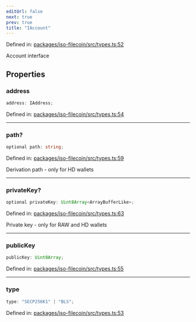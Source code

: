 ```yaml
---
editUrl: false
next: true
prev: true
title: "IAccount"
---
```


Defined in: [packages/iso-filecoin/src/types.ts:52](https://github.com/hugomrdias/filecoin/blob/main/packages/iso-filecoin/src/types.ts#L52)

Account interface

## Properties

### address

```ts
address: IAddress;
```

Defined in: [packages/iso-filecoin/src/types.ts:54](https://github.com/hugomrdias/filecoin/blob/main/packages/iso-filecoin/src/types.ts#L54)

***

### path?

```ts
optional path: string;
```

Defined in: [packages/iso-filecoin/src/types.ts:59](https://github.com/hugomrdias/filecoin/blob/main/packages/iso-filecoin/src/types.ts#L59)

Derivation path - only for HD wallets

***

### privateKey?

```ts
optional privateKey: Uint8Array<ArrayBufferLike>;
```

Defined in: [packages/iso-filecoin/src/types.ts:63](https://github.com/hugomrdias/filecoin/blob/main/packages/iso-filecoin/src/types.ts#L63)

Private key - only for RAW and HD wallets

***

### publicKey

```ts
publicKey: Uint8Array;
```

Defined in: [packages/iso-filecoin/src/types.ts:55](https://github.com/hugomrdias/filecoin/blob/main/packages/iso-filecoin/src/types.ts#L55)

***

### type

```ts
type: "SECP256K1" | "BLS";
```

Defined in: [packages/iso-filecoin/src/types.ts:53](https://github.com/hugomrdias/filecoin/blob/main/packages/iso-filecoin/src/types.ts#L53)
